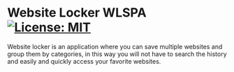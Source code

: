 # Website Locker WLSPA [![License: MIT](https://img.shields.io/badge/License-MIT-yellow.svg)](https://opensource.org/licenses/MIT)

Website locker is an application where you can save multiple websites and group them by categories, in this way you will not have to search the history and easily and quickly access your favorite websites.

